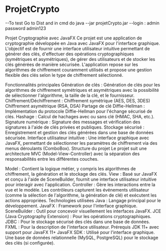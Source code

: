 # ProjetCrypto

--To test Go to Dist and in cmd do java --jar projetCrypto.jar 
--login : admin password admin123





Projet Cryptographie avec JavaFX
Ce projet est une application de cryptographie développée en Java avec JavaFX pour l'interface graphique. L'objectif est de fournir une interface utilisateur intuitive permettant de générer des clés, d'effectuer des opérations cryptographiques (symétriques et asymétriques), de gérer des utilisateurs et de stocker les clés générées de manière sécurisée. L'application repose sur les algorithmes de chiffrement couramment utilisés et propose une gestion flexible des clés selon le type de chiffrement sélectionné.

Fonctionnalités principales
Génération de clés : Génération de clés pour les algorithmes de chiffrement symétriques et asymétriques avec la possibilité de sélectionner l'algorithme, la taille de la clé, et le fournisseur.
Chiffrement/Déchiffrement :
Chiffrement symétrique (AES, DES, 3DES)
Chiffrement asymétrique (RSA, DSA)
Partage de clé Diffie-Hellman : Implémentation du protocole Diffie-Hellman pour l'échange sécurisé de clés.
Hashage : Calcul de hachages avec ou sans clé (HMAC, SHA, etc.).
Signature numérique : Signature des messages et vérification des signatures à l'aide de clés privées et publiques.
Stockage sécurisé : Enregistrement et gestion des clés générées dans une base de données sécurisée.
Interface utilisateur intuitive : Une interface graphique avec JavaFX, permettant de sélectionner les paramètres de chiffrement via des menus déroulants (ComboBox).
Structure du projet
Le projet suit une architecture MVC (Model-View-Controller) avec la séparation des responsabilités entre les différentes couches.

Model : Contient la logique métier, y compris les algorithmes de chiffrement, la génération et le stockage des clés.
View : Basé sur JavaFX et conçu à l'aide de SceneBuilder, fournit une interface utilisateur intuitive pour interagir avec l'application.
Controller : Gère les interactions entre la vue et le modèle. Les contrôleurs capturent les événements utilisateur (comme la sélection de l'algorithme, la génération de clé) et exécutent les actions appropriées.
Technologies utilisées
Java : Langage principal pour le développement.
JavaFX : Framework pour l'interface graphique.
SceneBuilder : Outil pour concevoir visuellement les interfaces JavaFX.
JCE (Java Cryptography Extension) : Pour les opérations cryptographiques.
JDBC : Pour le stockage sécurisé des clés dans une base de données.
FXML : Pour la description de l'interface utilisateur.
Prérequis
JDK 11+ avec support pour JavaFX 11+
JavaFX SDK : Utilisé pour l'interface graphique.
Une base de données relationnelle (MySQL, PostgreSQL) pour le stockage des clés (si configurée).


